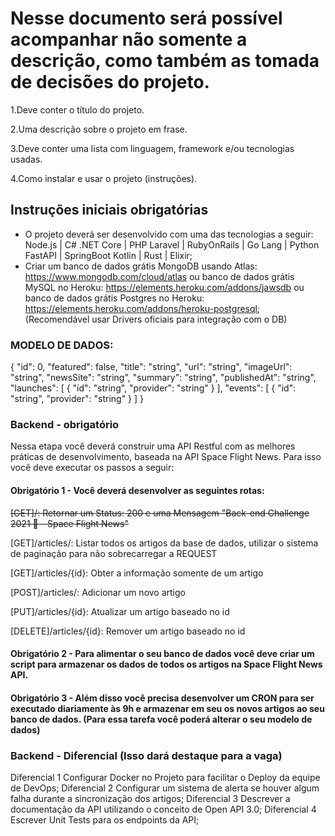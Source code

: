 <h1>Nesse documento será possível acompanhar não somente a descrição, como também as tomada de decisões do projeto.</h1>

<p>1.Deve conter o título do projeto.</p>
<p>2.Uma descrição sobre o projeto em frase.</p>
<p>3.Deve conter uma lista com linguagem, framework e/ou tecnologias usadas.</p>
<p>4.Como instalar e usar o projeto (instruções).</p>


<h2>Instruções iniciais obrigatórias</h2>

- O projeto deverá ser desenvolvido com uma das tecnologias a seguir: Node.js | C# .NET Core | PHP Laravel | RubyOnRails | Go Lang | Python FastAPI | SpringBoot Kotlin | Rust | Elixir;
- Criar um banco de dados grátis MongoDB usando Atlas: https://www.mongodb.com/cloud/atlas ou banco de dados grátis MySQL no Heroku: https://elements.heroku.com/addons/jawsdb ou banco de dados grátis Postgres no Heroku: https://elements.heroku.com/addons/heroku-postgresql; (Recomendável usar Drivers oficiais para integração com o DB)

<h3>MODELO DE DADOS:</h3>

{
    "id": 0,
    "featured": false,
    "title": "string",
    "url": "string",
    "imageUrl": "string",
    "newsSite": "string",
    "summary": "string",
    "publishedAt": "string",
    "launches": [
      {
        "id": "string",
        "provider": "string"
      }
    ],
    "events": [
      {
        "id": "string",
        "provider": "string"
      }
    ]
  }

<h3>Backend - obrigatório</h3>

<p>Nessa etapa você deverá construir uma API Restful com as melhores práticas de desenvolvimento, baseada na API Space Flight News. Para isso você deve executar os passos a seguir:</p>

<h4>Obrigatório 1 - Você deverá desenvolver as seguintes rotas:</h4>

~~[GET]/:  Retornar um Status: 200 e uma Mensagem "Back-end Challenge 2021 🏅 - Space Flight News"~~

[GET]/articles/:   Listar todos os artigos da base de dados, utilizar o sistema de paginação para não sobrecarregar a REQUEST

[GET]/articles/{id}: Obter a informação somente de um artigo

[POST]/articles/: Adicionar um novo artigo

[PUT]/articles/{id}: Atualizar um artigo baseado no id

[DELETE]/articles/{id}: Remover um artigo baseado no id

<h4>Obrigatório 2 - Para alimentar o seu banco de dados você deve criar um script para armazenar os dados de todos os artigos na Space Flight News API.</h4>

<h4>Obrigatório 3 - Além disso você precisa desenvolver um CRON para ser executado diariamente às 9h e armazenar em seu os novos artigos ao seu banco de dados. (Para essa tarefa você poderá alterar o seu modelo de dados)</h4>

<h3>Backend - Diferencial (Isso dará destaque para a vaga)</h3>

Diferencial 1 Configurar Docker no Projeto para facilitar o Deploy da equipe de DevOps;
Diferencial 2 Configurar um sistema de alerta se houver algum falha durante a sincronização dos artigos;
Diferencial 3 Descrever a documentação da API utilizando o conceito de Open API 3.0;
Diferencial 4 Escrever Unit Tests para os endpoints da API;

